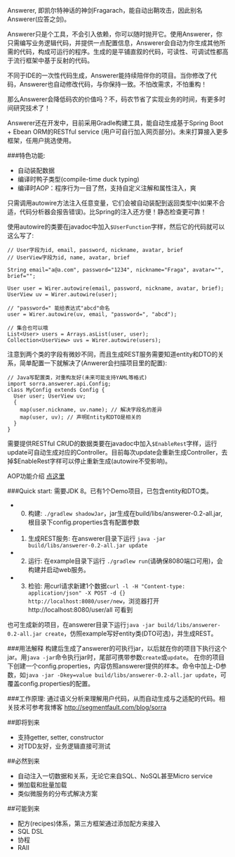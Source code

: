 Answerer, 即凯尔特神话的神剑Fragarach，能自动出鞘攻击，因此别名Answerer(应答之剑)。

Answerer只是个工具，不会引入依赖，你可以随时抛开它。使用Answerer，你只需编写业务逻辑代码，并提供一点配置信息，Answerer会自动为你生成其他所需的代码，构成可运行的程序。生成的是平铺直叙的代码，可读性、可调试性都高于流行框架中基于反射的代码。

不同于IDE的一次性代码生成，Answerer能持续陪伴你的项目。当你修改了代码，Answerer也自动修改代码，与你保持一致。不怕改需求，不怕重构！

那么Answerer会降低码农的价值吗？不，码农节省了实现业务的时间，有更多时间研究技术了！

Answerer还在开发中，目前采用Gradle构建工具，能自动生成基于Spring Boot + Ebean ORM的RESTful service (用户可自行加入网页部分)。未来打算接入更多框架，任用户挑选使用。

###特色功能:
- 自动装配数据
- 编译时鸭子类型(compile-time duck typing)
- 编译时AOP：程序行为一目了然，支持自定义注解和属性注入，爽

只需调用autowire方法注入任意变量，它们会被自动装配到返回类型中(如果不合适，代码分析器会报告错误)。比Spring的注入还方便！静态检查更可靠！

使用autowire的类要在javadoc中加入`$UserFunction`字样，然后它的代码就可以这么写了:

```
// User字段为id, email, password, nickname, avatar, brief
// UserView字段为id, name, avatar, brief

String email="a@a.com", password="1234", nickname="Fraga", avatar="", brief="";

User user = Wirer.autowire(email, password, nickname, avatar, brief);
UserView uv = Wirer.autowire(user);

// "password=" 能给表达式"abcd"命名
user = Wirer.autowire(uv, email, "password=", "abcd");

// 集合也可以哦
List<User> users = Arrays.asList(user, user);
Collection<UserView> uvs = Wirer.autowire(users);
```
注意到两个类的字段有微妙不同，而且生成REST服务需要知道entity和DTO的关系，简单配置一下就解决了(Anwerer会扫描项目里的配置):

```
// Java写配置类，对重构友好(未来可能支持YAML等格式)
import sorra.answerer.api.Config;
class MyConfig extends Config {
  User user; UserView uv;
  {
    map(user.nickname, uv.name); // 解决字段名的差异
    map(user, uv); // 声明Entity和DTO是相关的
  }
}
```

需要提供RESTful CRUD的数据类要在javadoc中加入`$EnableRest`字样，运行update可自动生成对应的Controller。目前每次update会重新生成Controller，去掉$EnableRest字样可以停止重新生成(autowire不受影响)。

AOP功能介绍 [点这里](https://github.com/sorra/answerer/wiki/AOP)

###Quick start:
需要JDK 8。已有1个Demo项目，已包含entity和DTO类。

- 0. 构建: `./gradlew shadowJar`，jar生成在build/libs/answerer-0.2-all.jar, 根目录下config.properties含有配置参数
- 1. 生成REST服务: 在answerer目录下运行 `java -jar build/libs/answerer-0.2-all.jar update`
- 2. 运行: 在example目录下运行 `./gradlew run`(请确保8080端口可用)，会构建并启动web服务。
- 3. 检验: 用curl请求新建1个数据`curl -l -H "Content-type: application/json" -X POST -d {} http://localhost:8080/user/new`，浏览器打开http://localhost:8080/user/all 可看到

也可生成新的项目，在answerer目录下运行`java -jar build/libs/answerer-0.2-all.jar create`，仿照example写好entity类(DTO可选)，并生成REST。

###用法解释
构建后生成了answerer的可执行jar，以后就在你的项目下执行这个jar。用`java -jar`命令执行jar时，尾部可携带参数`create`或`update`。
在你的项目下创建一个config.properties，内容仿照answerer提供的样本。命令中加上-D参数，如`java -jar -Dkey=value build/libs/answerer-0.2-all.jar update`，可覆盖config.properties的配置。

###工作原理:
通过语义分析来理解用户代码，从而自动生成与之适配的代码。相关技术可参考我博客 http://segmentfault.com/blog/sorra

##即将到来
- 支持getter, setter, constructor
- 对TDD友好，业务逻辑直接可测试

##必然到来
- 自动注入一切数据和关系，无论它来自SQL、NoSQL甚至Micro service
- 懒加载和批量加载
- 类似微服务的分布式解决方案

##可能到来
- 配方(recipes)体系，第三方框架通过添加配方来接入
- SQL DSL
- 协程
- RAII
